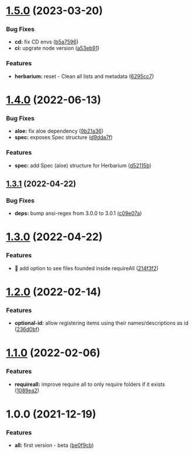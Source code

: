 # [1.5.0](https://github.com/herbsjs/herbarium/compare/v1.4.0...v1.5.0) (2023-03-20)


### Bug Fixes

* **cd:** fix CD envs ([b5a7596](https://github.com/herbsjs/herbarium/commit/b5a7596fd5fb24bf65f0a6222c262a5d85154343))
* **ci:** upgrate node version ([a53eb91](https://github.com/herbsjs/herbarium/commit/a53eb91b7f24fbaed2b835ad0874de0ecc45899c))


### Features

* **herbarium:** reset - Clean all lists and metadata ([6295cc7](https://github.com/herbsjs/herbarium/commit/6295cc764746d6d43dab077b1dadaf57ad40c778))

# [1.4.0](https://github.com/herbsjs/herbarium/compare/v1.3.1...v1.4.0) (2022-06-13)


### Bug Fixes

* **aloe:** fix aloe dependency ([9b21a36](https://github.com/herbsjs/herbarium/commit/9b21a362a6ca0005b9b1920f0962fa784bf78547))
* **spec:** exposes Spec structure ([d9dda7f](https://github.com/herbsjs/herbarium/commit/d9dda7f1e2f55c74204c5fb9bac9d75a07e626c1))


### Features

* **spec:** add Spec (aloe) structure for Herbarium ([d52115b](https://github.com/herbsjs/herbarium/commit/d52115bb29d1d80cfdc456907466c72d0db131c7))

## [1.3.1](https://github.com/herbsjs/herbarium/compare/v1.3.0...v1.3.1) (2022-04-22)


### Bug Fixes

* **deps:** bump ansi-regex from 3.0.0 to 3.0.1 ([c09e07a](https://github.com/herbsjs/herbarium/commit/c09e07a13b51f120fc104e79577e9c4fa849ac5d))

# [1.3.0](https://github.com/herbsjs/herbarium/compare/v1.2.0...v1.3.0) (2022-04-22)


### Features

* 🎸 add option to see files founded inside requireAll ([214f3f2](https://github.com/herbsjs/herbarium/commit/214f3f267f55cdd6ec2d0568a4eeb9dabbf14016))

# [1.2.0](https://github.com/herbsjs/herbarium/compare/v1.1.0...v1.2.0) (2022-02-14)


### Features

* **optional-id:** allow registering items using their names/descriptions as id ([236d0bf](https://github.com/herbsjs/herbarium/commit/236d0bfdd262e8ca8d5e47aa1ea59fe368767915))

# [1.1.0](https://github.com/herbsjs/herbarium/compare/v1.0.0...v1.1.0) (2022-02-06)


### Features

* **requireall:** improve require all to only require folders if it exists ([1089ea2](https://github.com/herbsjs/herbarium/commit/1089ea20469b0a331d40da73ae767ed5947bb385))

# 1.0.0 (2021-12-19)


### Features

* **all:** first version - beta ([be0f9cb](https://github.com/herbsjs/herbarium/commit/be0f9cb7f169d1417f4ea01318b1098fc67f2369))
